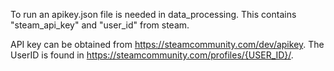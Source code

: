 To run an apikey.json file is needed in data_processing. This contains "steam_api_key" and "user_id" from steam.

API key can be obtained from https://steamcommunity.com/dev/apikey.
The UserID is found in https://steamcommunity.com/profiles/{USER_ID}/.